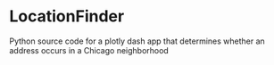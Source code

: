 # LocationFinder
Python source code for a plotly dash app that determines whether an address occurs in a Chicago neighborhood
